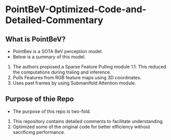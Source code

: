 # PointBeV-Optimized-Code-and-Detailed-Commentary

## What is PointBeV?
- PointBev is a SOTA BeV perception model.
- Below is a summary of this model.
 1. The authors proposed a Sparse Feature Pulling module
   1.1. This reduced the computations during traiing and inference.
2. Pulls Features from RGB feature maps using 3D coordinates.
3. Uses past frames by using Submanifold Attention module.

## Purpose of thie Repo
- The purpose of this repo is two-fold.
 1. This repository contains detailed comments to facilitate understanding.
 2. Optimized some of the original code for better efficiency without sacrificing performance.
